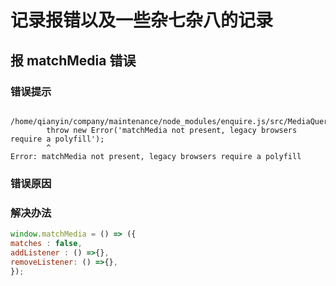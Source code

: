 # 记录报错以及一些杂七杂八的记录

## 报 matchMedia 错误

### 错误提示

```shell

/home/qianyin/company/maintenance/node_modules/enquire.js/src/MediaQueryDispatch.js:15
        throw new Error('matchMedia not present, legacy browsers require a polyfill');
        ^
Error: matchMedia not present, legacy browsers require a polyfill
```

### 错误原因

### 解决办法

```js
window.matchMedia = () => ({
matches : false,
addListener : () =>{},
removeListener: () =>{},
});
```